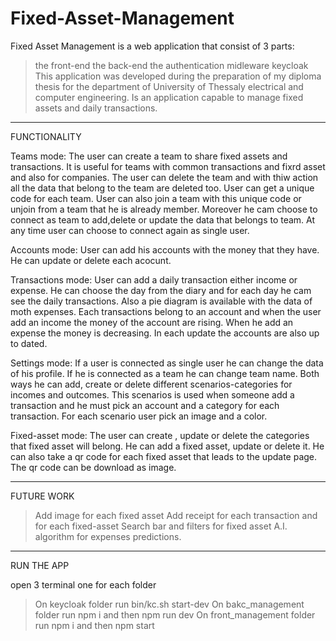 # Fixed-Asset-Management
Fixed Asset Management is a web application that consist of 3 parts:
> the front-end
> the back-end
> the authentication midleware keycloak
This application was developed during the preparation of my diploma thesis for the department of University of Thessaly electrical and computer engineering.
Is an application capable to manage fixed assets and daily transactions.
***********************************************************************************************************************************************************************
FUNCTIONALITY



Teams mode: The user can create a team to share fixed assets and transactions. It is useful for teams with common transactions and fixrd asset and also for companies.
The user can delete the team and with thiw action all the data that belong to the team are deleted too. User can get a unique code for each team. User can also join a team 
with this unique code or unjoin from a team that he is already member. Moreover he cam choose to connect as team to add,delete or update the data that belongs to team.
At any time user can choose to connect again as single user.

Accounts mode: User can add his accounts with the money that they have. He can update or delete each acocunt.

Transactions mode: User can add a daily transaction either income or expense. He can choose the day from the diary and for each day he cam see the daily transactions. Also
 a pie diagram is available with the data of moth expenses. Each transactions belong to an account and when the user add an income the money of the account are rising. When
 he add an expense the money is decreasing. In each update the accounts are also up to dated.
 
 Settings mode: If a user is connected as single user he can change the data of his profile. If he is connected as a team he can change team name. Both ways he can add, create 
 or delete different scenarios-categories for incomes and outcomes. This scenarios is used when someone add a transaction and he must pick an account and a category for each
 transaction. For each scenario user pick an image and a color.
 
 Fixed-asset mode: The user can create , update or delete the categories that fixed asset will belong. He can add a fixed asset, update or delete it. He can also take a qr 
 code for each fixed asset that leads to the update page. The qr code can be download as image. 
 
 
 *************************************************************************************************************************************************************************
 FUTURE WORK
 > Add image for each fixed asset
 > Add receipt for each transaction and for each fixed-asset
 > Search bar and filters for fixed asset
 > A.I. algorithm for expenses predictions.
*******************************************************************************************************************************************************************************
RUN THE APP

open 3 terminal one for each folder
> On keycloak folder run bin/kc.sh start-dev
> On bakc_management folder run npm i and then npm run dev
> On front_management folder run npm i and then npm start
